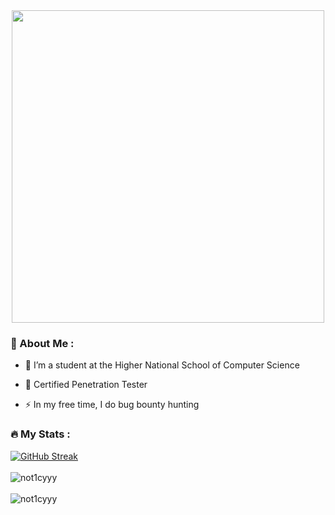 <div id="header" align="center">
  <img src="https://media.giphy.com/media/mlBDoVLOGidEc/giphy.gif" width="500"/>
</div>



### :book: About Me :

- :telescope: I’m a student at the Higher National School of Computer Science

- :seedling: Certified Penetration Tester 

- :zap: In my free time, I do bug bounty hunting

### :fire: My Stats :

[![GitHub Streak](http://github-readme-streak-stats.herokuapp.com?user=not1cyyy&theme=dark&background=000000)](https://git.io/streak-stats)
<br />
<br />
<img src="https://github-readme-stats.vercel.app/api?username=not1cyyy&show_icons=true&theme=dark" alt="not1cyyy" />
<br />
<br />
<img src="https://github-readme-stats.vercel.app/api/top-langs/?username=not1cyyy&count_private=true&theme=dark&line_height=30&hide=html&layout=default" alt="not1cyyy" />


